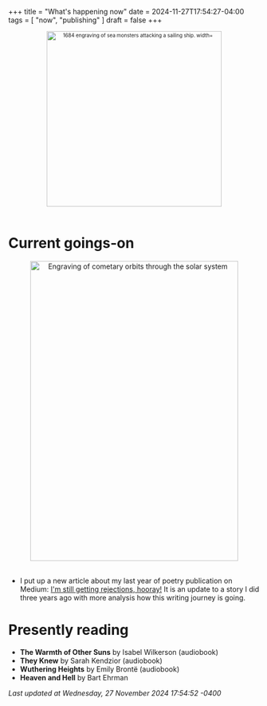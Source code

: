 +++
title = "What's happening now"
date = 2024-11-27T17:54:27-04:00
tags = [
    "now",
    "publishing"
]
draft = false
+++
<div align="center" style="font-size:x-small"><img src="https://milkfish08.s3.amazonaws.com/photo/blog/abovethefold/1684-untitled-engraving-of-sea-monsters-attacking-a-sailing-vessel-49fa31.jpg" alt="1684 engraving of sea monsters attacking a sailing ship. width="512" height="351" title="Sea monsters attacking a sailing ship" /></div><br clear="all" />

# Current goings-on

<div align="center"><img src="https://milkfish08.s3.amazonaws.com/photo/blog/comets.jpeg" height=600 width=417 alt="Engraving of cometary orbits through the solar system" title="Comets" /></div><br clear="all" />

* I put up a new article about my last year of poetry publication on Medium: [I'm still getting rejections, hooray!](https://medium.com/@rmagahiz/im-still-getting-rejections-hooray-26c9487b0d08)
It is an update to a story I did three years ago with more analysis how this writing journey is going.

# Presently reading

* __The Warmth of Other Suns__ by Isabel Wilkerson (audiobook)
* __They Knew__ by Sarah Kendzior (audiobook)
* __Wuthering Heights__ by Emily Bront&euml; (audiobook)
* __Heaven and Hell__ by Bart Ehrman

*Last updated at Wednesday, 27 November 2024 17:54:52 -0400*
